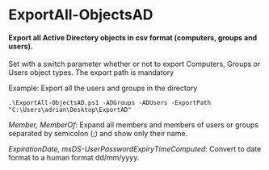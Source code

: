 # ExportAll-ObjectsAD
#### Export all Active Directory objects in csv format (computers, groups and users).

Set with a switch parameter whether or not to export Computers, Groups or Users object types. The export path is mandatory

Example: Export all the users and groups in the directory
```
.\ExportAll-ObjectsAD.ps1 -ADGroups -ADUsers -ExportPath "C:\Users\adrian\Desktop\ExportAD"
```

*Member, MemberOf*: Expand all members and members of users or groups separated by semicolon (;) and show only their name.

*ExpirationDate, msDS-UserPasswordExpiryTimeComputed*: Convert to date format to a human format dd/mm/yyyy.